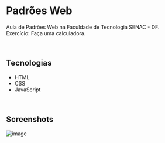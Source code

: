 # Padrões Web
Aula de Padrões Web na Faculdade de Tecnologia SENAC - DF.
<br/>
Exercício: Faça uma calculadora.

<br/>

## Tecnologias
* HTML
* CSS
* JavaScript

<br/>

## Screenshots
![image](https://github.com/Nathrds/padroes-web/assets/106173624/75722abb-968f-4919-be5f-d9d9ddd85491)
